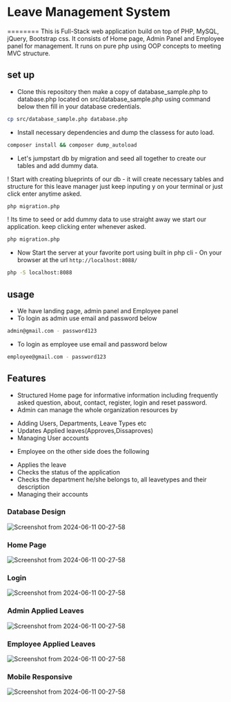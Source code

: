 # Leave Management System 
========
This is Full-Stack web application build on top of  PHP, MySQL, jQuery, Bootstrap css. It consists of Home page, Admin Panel and Employee panel for management. It runs on pure php using OOP concepts to meeting MVC structure.

## set up

* Clone this repository then make a copy of database_sample.php to database.php located on src/database_sample.php using command below then fill in your database credentials.


```bash
cp src/database_sample.php database.php
```

* Install necessary dependencies and dump the classess for auto load.


```bash
composer install && composer dump_autoload
```

* Let's jumpstart db by migration and seed all together to create our tables and add dummy data.

! Start with creating blueprints of our db - it will create necessary tables and structure for this leave manager just keep inputing y on your terminal or just click enter anytime asked.


```bash
php migration.php
```

! Its time to seed or add dummy data to use straight away we start our application. keep clicking enter whenever asked.


```bash
php migration.php
```

* Now Start the server at your favorite port using built in php cli - On your browser at the url `http://localhost:8088/`

```bash
php -S localhost:8088
```

## usage

- We have landing page, admin panel and Employee panel 
- To login as admin use email and password below

```bash
admin@gmail.com - password123
```
- To login as employee use email and password below

```bash
employee@gmail.com - password123
```

## Features

- Structured Home page for informative information including frequently asked question, about, contact, register, login and reset password.
- Admin can manage the whole organization resources by 
 * Adding Users, Departments, Leave Types etc
 * Updates Applied leaves(Approves,Dissaproves)
 * Managing User accounts
- Employee on the other side does the following
 * Applies the leave
 * Checks the status of the application
 * Checks the department he/she belongs to, all leavetypes and their description
 * Managing their accounts 

### Database Design
<img width="auto" alt="Screenshot from 2024-06-11 00-27-58" src="https://github.com/ronald-kimeli/leave-management-system.great-site.net/blob/main/public/images/database_design.png">

### Home Page
<img width="auto" alt="Screenshot from 2024-06-11 00-27-58" src="https://github.com/ronald-kimeli/leave-management-system.great-site.net/blob/main/public/images/home.png">

### Login
<img width="auto" alt="Screenshot from 2024-06-11 00-27-58" src="https://github.com/ronald-kimeli/leave-management-system.great-site.net/blob/main/public/images/login.png">

### Admin Applied Leaves
<img width="auto" alt="Screenshot from 2024-06-11 00-27-58" src="https://github.com/ronald-kimeli/leave-management-system.great-site.net/blob/main/public/images/applied_admin.png">

### Employee Applied Leaves
<img width="auto" alt="Screenshot from 2024-06-11 00-27-58" src="https://github.com/ronald-kimeli/leave-management-system.great-site.net/blob/main/public/images/employee_apply_leave.png">

### Mobile Responsive
<img width="auto" alt="Screenshot from 2024-06-11 00-27-58" src="https://github.com/ronald-kimeli/leave-management-system.great-site.net/blob/main/public/images/mobile_responsive.png">





